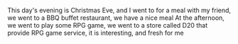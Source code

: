 This day's evening is Christmas Eve, and I went to for a meal with my friend, we went to a BBQ buffet restaurant, we have a nice meal
At the afternoon, we went to play some RPG game, we went to a store called D20 that provide RPG game service, it is interesting, and fresh for me
